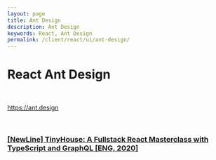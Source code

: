 ```yaml
---
layout: page
title: Ant Design
description: Ant Design
keywords: React, Ant Design
permalink: /client/react/ui/ant-design/
---
```


# React Ant Design

<br/>

https://ant.design

<br/>

### [[NewLine] TinyHouse: A Fullstack React Masterclass with TypeScript and GraphQL [ENG, 2020]](https://github.com/webmakaka/TinyHouse-A-Fullstack-React-Masterclass-with-TypeScript-and-GraphQL)
